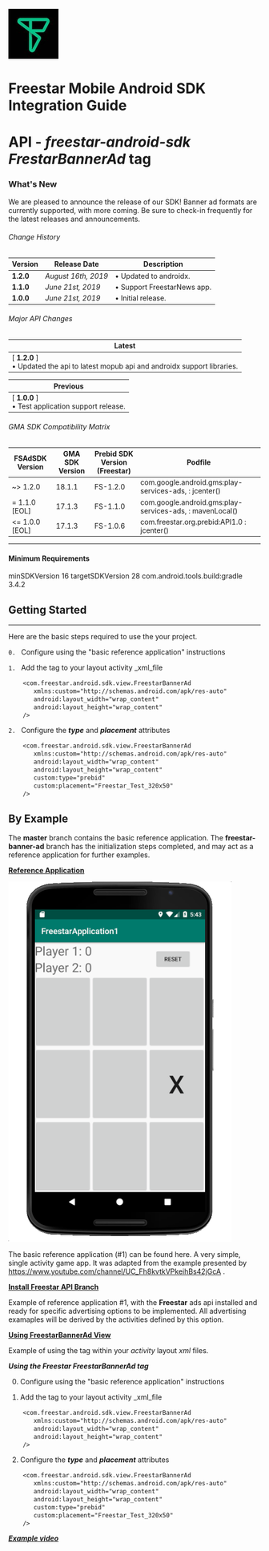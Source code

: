 ![Freestar](https://github.com/freestarcapital/Freestar-Mobile-Android-SDK/raw/master/images/freestar.jpg)
# Freestar Mobile Android SDK Integration Guide
# API - _freestar-android-sdk_ ***FrestarBannerAd*** tag

### What's New
We are pleased to announce the release of our SDK! Banner ad formats are currently supported, with more coming.  Be sure to check-in frequently for the latest releases and announcements.

###### Change History
| Version | Release Date | Description |
| ---- | ------- | ----------- |
| __1.2.0__ | _August 16th, 2019_ |  • Updated to androidx. |
| __1.1.0__ | _June 21st, 2019_ |  • Support FreestarNews app. |
| __1.0.0__ | _June 21st, 2019_ |  • Initial release. |

###### Major API Changes
| Latest |
| ---- |
| [ __1.2.0__ ] <br>• Updated the api to latest mopub api and androidx support libraries.<br>|

| Previous |
| ---- |
| [ __1.0.0__ ]<br>• Test application support release. |

###### GMA SDK Compatibility Matrix

| FSAdSDK Version | GMA SDK Version | Prebid SDK Version<br>(Freestar) | Podfile |
| ---- | ----- | ----- | ------------ |
| ~> 1.2.0 | 18.1.1 | FS-1.2.0 | com.google.android.gms:play-services-ads, : jcenter() |
| = 1.1.0 [EOL]| 17.1.3 | FS-1.1.0 | com.google.android.gms:play-services-ads, : mavenLocal() |
| <= 1.0.0 [EOL]| 17.1.3 | FS-1.0.6 | com.freestar.org.prebid:API1.0 : jcenter() |

---
#### Minimum Requirements
minSDKVersion 16
targetSDKVersion 28
com.android.tools.build:gradle 3.4.2

## Getting Started
---

Here are the basic steps required to use the **<FreestarBannerAd>** your project.

`0. ` Configure using the "basic reference application" instructions


`1. ` Add the *<FreestarBannerAd>* tag to your layout activity _xml_file

```
    <com.freestar.android.sdk.view.FreestarBannerAd
       xmlns:custom="http://schemas.android.com/apk/res-auto"
       android:layout_width="wrap_content"
       android:layout_height="wrap_content"
    />
```

`2. ` Configure the _**type**_ and _**placement**_ attributes

```
    <com.freestar.android.sdk.view.FreestarBannerAd
       xmlns:custom="http://schemas.android.com/apk/res-auto"
       android:layout_width="wrap_content"
       android:layout_height="wrap_content"
       custom:type="prebid"
       custom:placement="Freestar_Test_320x50"
    />
```

## By Example

The **master** branch contains the basic reference application.  The **freestar-banner-ad** branch has the initialization steps completed, and may act as a reference application for further examples.

[**Reference Application**](https://freestarcapital/Freestar-Mobile-Android-SDK/new/master)

![**Basic Reference Application #1**](https://github.com/freestarcapital/Freestar-Mobile-Android-SDK/raw/master/images/app-FSA-1-0.png)

The basic reference application (#1) can be found here.  A very simple, single activity game app.  It was adapted from the example presented by https://www.youtube.com/channel/UC_Fh8kvtkVPkeihBs42jGcA .

[**Install Freestar API Branch**](https://freestarcapital/Freestar-Mobile-Android-SDK/new/freestar-api-install)

Example of reference application #1, with the **Freestar** ads api installed and ready for specific advertising options to be implemented.  All advertising examaples will be derived by the activities defined by this option.

[**Using FreestarBannerAd View**](https://freestarcapital/Freestar-Mobile-Android-SDK/new/freestar-banner-ad)

Example of using the <FreestarBannerAd> tag within your _activity_ layout _xml_ files.

_**Using the Freestar FreestarBannerAd tag**_

0) Configure using the "basic reference application" instructions

1) Add the *<FreestarBannerAd>* tag to your layout activity _xml_file
```
    <com.freestar.android.sdk.view.FreestarBannerAd
       xmlns:custom="http://schemas.android.com/apk/res-auto"
       android:layout_width="wrap_content"
       android:layout_height="wrap_content"
    />
```

2) Configure the _**type**_ and _**placement**_ attributes
```
    <com.freestar.android.sdk.view.FreestarBannerAd
       xmlns:custom="http://schemas.android.com/apk/res-auto"
       android:layout_width="wrap_content"
       android:layout_height="wrap_content"
       custom:type="prebid"
       custom:placement="Freestar_Test_320x50"
    />
```

[_**Example video**_](https://drive.google.com/open?id=1qFlshPINDZNs5RPi1OWu1M7-66PM1_7x)
